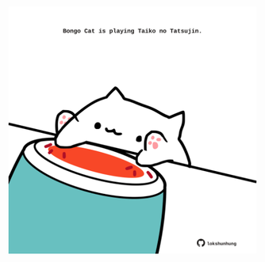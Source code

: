 <!-- built at 13/08/2022, 15:00:49 UTC -->
<p align="center">
  <img width="500" height="500" src="./ReadmeImage.svg">
</p>
